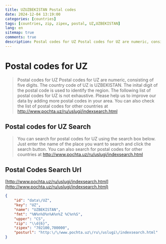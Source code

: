 ```yaml
---
title: UZUZBEKISTAN Postal codes 
date: 2024-12-04 13:19:00
categories: [countries]
tags: [countries, zip, zipex, postal, UZ,UZBEKISTAN]
lang: en
sitemap: true
comments: true
description: Postal codes for UZ Postal codes for UZ are numeric, consisting of five digits. The country code of UZ is UZBEKISTAN. The inital digit of the postal code is used to identify the region. The following list of postal codes for UZ is not exhaustive. Please help us to improve our data by adding more postal codes in your area. You can also check the list of postal codes for other countries at http://www.pochta.uz/ru/uslugi/indexsearch.html
---
```


# Postal codes for UZ
> Postal codes for UZ Postal codes for UZ are numeric, consisting of five digits. The country code of UZ is UZBEKISTAN. The inital digit of the postal code is used to identify the region. The following list of postal codes for UZ is not exhaustive. Please help us to improve our data by adding more postal codes in your area. You can also check the list of postal codes for other countries at http://www.pochta.uz/ru/uslugi/indexsearch.html

## Postal codes for UZ Search 
> You can search for postal codes for UZ using the search box below. Just enter the name of the place you want to search and click the search button. You can also search for postal codes for other countries at http://www.pochta.uz/ru/uslugi/indexsearch.html

## Postal Codes Search Url

[http://www.pochta.uz/ru/uslugi/indexsearch.html](http://www.pochta.uz/ru/uslugi/indexsearch.html)
```json
{
    "id": "data\/UZ",
    "key": "UZ",
    "name": "UZBEKISTAN",
    "fmt": "%N%n%O%n%A%n%Z %C%n%S",
    "upper": "CS",
    "zip": "\\d{6}",
    "zipex": "702100,700000",
    "posturl": "http:\/\/www.pochta.uz\/ru\/uslugi\/indexsearch.html"
}
```
